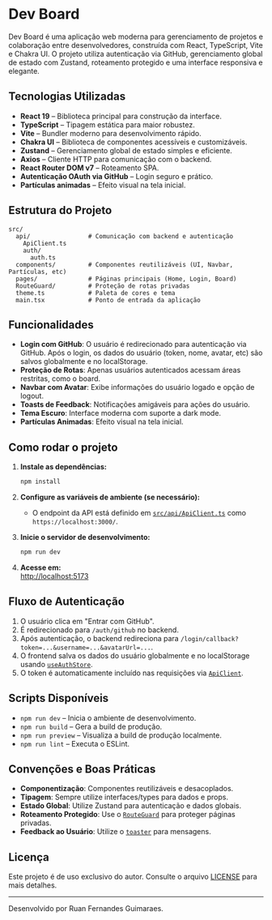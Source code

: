 # Dev Board

Dev Board é uma aplicação web moderna para gerenciamento de projetos e colaboração entre desenvolvedores, construída com React, TypeScript, Vite e Chakra UI. O projeto utiliza autenticação via GitHub, gerenciamento global de estado com Zustand, roteamento protegido e uma interface responsiva e elegante.

## Tecnologias Utilizadas

- **React 19** – Biblioteca principal para construção da interface.
- **TypeScript** – Tipagem estática para maior robustez.
- **Vite** – Bundler moderno para desenvolvimento rápido.
- **Chakra UI** – Biblioteca de componentes acessíveis e customizáveis.
- **Zustand** – Gerenciamento global de estado simples e eficiente.
- **Axios** – Cliente HTTP para comunicação com o backend.
- **React Router DOM v7** – Roteamento SPA.
- **Autenticação OAuth via GitHub** – Login seguro e prático.
- **Partículas animadas** – Efeito visual na tela inicial.

## Estrutura do Projeto

```
src/
  api/                # Comunicação com backend e autenticação
    ApiClient.ts
    auth/
      auth.ts
  components/         # Componentes reutilizáveis (UI, Navbar, Partículas, etc)
  pages/              # Páginas principais (Home, Login, Board)
  RouteGuard/         # Proteção de rotas privadas
  theme.ts            # Paleta de cores e tema
  main.tsx            # Ponto de entrada da aplicação
```

## Funcionalidades

- **Login com GitHub**: O usuário é redirecionado para autenticação via GitHub. Após o login, os dados do usuário (token, nome, avatar, etc) são salvos globalmente e no localStorage.
- **Proteção de Rotas**: Apenas usuários autenticados acessam áreas restritas, como o board.
- **Navbar com Avatar**: Exibe informações do usuário logado e opção de logout.
- **Toasts de Feedback**: Notificações amigáveis para ações do usuário.
- **Tema Escuro**: Interface moderna com suporte a dark mode.
- **Partículas Animadas**: Efeito visual na tela inicial.

## Como rodar o projeto

1. **Instale as dependências:**
   ```sh
   npm install
   ```

2. **Configure as variáveis de ambiente (se necessário):**
   - O endpoint da API está definido em [`src/api/ApiClient.ts`](src/api/ApiClient.ts) como `https://localhost:3000/`.

3. **Inicie o servidor de desenvolvimento:**
   ```sh
   npm run dev
   ```

4. **Acesse em:**  
   [http://localhost:5173](http://localhost:5173)

## Fluxo de Autenticação

1. O usuário clica em "Entrar com GitHub".
2. É redirecionado para `/auth/github` no backend.
3. Após autenticação, o backend redireciona para `/login/callback?token=...&username=...&avatarUrl=...`.
4. O frontend salva os dados do usuário globalmente e no localStorage usando [`useAuthStore`](src/api/auth/auth.ts).
5. O token é automaticamente incluído nas requisições via [`ApiClient`](src/api/ApiClient.ts).

## Scripts Disponíveis

- `npm run dev` – Inicia o ambiente de desenvolvimento.
- `npm run build` – Gera a build de produção.
- `npm run preview` – Visualiza a build de produção localmente.
- `npm run lint` – Executa o ESLint.

## Convenções e Boas Práticas

- **Componentização**: Componentes reutilizáveis e desacoplados.
- **Tipagem**: Sempre utilize interfaces/types para dados e props.
- **Estado Global**: Utilize Zustand para autenticação e dados globais.
- **Roteamento Protegido**: Use o [`RouteGuard`](src/RouteGuard/index.tsx) para proteger páginas privadas.
- **Feedback ao Usuário**: Utilize o [`toaster`](src/components/ui/toaster.tsx) para mensagens.

## Licença

Este projeto é de uso exclusivo do autor. Consulte o arquivo [LICENSE](LICENSE) para mais detalhes.

---

Desenvolvido por Ruan Fernandes Guimaraes.